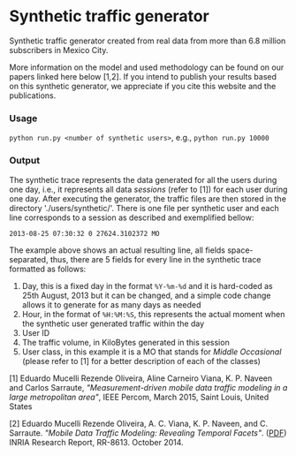 # Synthetic traffic generator

Synthetic traffic generator created from real data from more than 6.8 million subscribers in Mexico City.

More information on the model and used methodology can be found on our papers linked here below [1,2]. If you intend to publish your results based on this synthetic generator, we appreciate if you cite this website and the publications.

### Usage 

`python run.py <number of synthetic users>`, e.g., `python run.py 10000`

### Output

The synthetic trace represents the data generated for all the users during one day, i.e., it represents all data *sessions* (refer to [1]) for each user during one day. After executing the generator, the traffic files are then stored in the directory './users/synthetic/'. There is one file per synthetic user and each line corresponds to a session as described and exemplified bellow:

`2013-08-25 07:30:32 0 27624.3102372 MO`

The example above shows an actual resulting line, all fields space-separated, thus, there are 5 fields for every line in the synthetic trace formatted as follows:

1. Day, this is a fixed day in the format `%Y-%m-%d` and it is hard-coded as 25th August, 2013 but it can be changed, and a simple code change allows it to generate for as many days as needed
2. Hour, in the format of `%H:%M:%S`, this represents the actual moment when the synthetic user generated traffic within the day
3. User ID
4. The traffic volume, in KiloBytes generated in this session
5. User class, in this example it is a MO that stands for *Middle Occasional* (please refer to [1] for a better description of each of the classes)   

[1] Eduardo Mucelli Rezende Oliveira, Aline Carneiro Viana, K. P. Naveen and Carlos Sarraute, *"Measurement-driven mobile data traffic modeling in a large metropolitan area"*, IEEE Percom, March 2015, Saint Louis, United States

[2] Eduardo Mucelli Rezende Oliveira, A. C. Viana, K. P. Naveen, and C. Sarraute. *"Mobile Data Traffic Modeling: Revealing Temporal Facets"*. ([PDF](https://hal.inria.fr/hal-01073129v5/document)) INRIA Research Report, RR-8613. October 2014.
